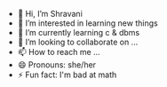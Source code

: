 - 👋 Hi, I’m Shravani 
- 👀 I’m interested in learning new things 
- 🌱 I’m currently learning c & dbms
- 💞️ I’m looking to collaborate on ...
- 📫 How to reach me ...
- 😄 Pronouns: she/her
- ⚡ Fun fact: I'm bad at math 

<!---
shravanik91/shravanik91 is a ✨ special ✨ repository because its `README.md` (this file) appears on your GitHub profile.
You can click the Preview link to take a look at your changes.
--->
